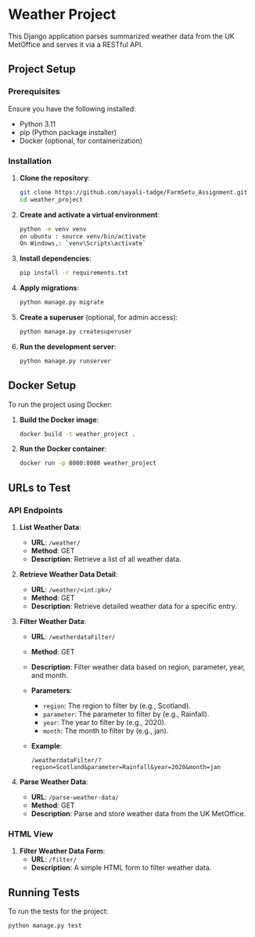 # Weather Project

This Django application parses summarized weather data from the UK MetOffice and serves it via a RESTful API.

## Project Setup

### Prerequisites

Ensure you have the following installed:
- Python 3.11
- pip (Python package installer)
- Docker (optional, for containerization)

### Installation

1. **Clone the repository**:
    ```bash
    git clone https://github.com/sayali-tadge/FarmSetu_Assignment.git
    cd weather_project
    ```

2. **Create and activate a virtual environment**:
    ```bash
    python -m venv venv
    on ubuntu : source venv/bin/activate  
    On Windows,: `venv\Scripts\activate`
    ```

3. **Install dependencies**:
    ```bash
    pip install -r requirements.txt
    ```

4. **Apply migrations**:
    ```bash
    python manage.py migrate
    ```

5. **Create a superuser** (optional, for admin access):
    ```bash
    python manage.py createsuperuser
    ```

6. **Run the development server**:
    ```bash
    python manage.py runserver
    ```

## Docker Setup

To run the project using Docker:

1. **Build the Docker image**:
    ```bash
    docker build -t weather_project .
    ```

2. **Run the Docker container**:
    ```bash
    docker run -p 8080:8080 weather_project
    ```

## URLs to Test

### API Endpoints

1. **List Weather Data**:
    - **URL**: `/weather/`
    - **Method**: GET
    - **Description**: Retrieve a list of all weather data.

2. **Retrieve Weather Data Detail**:
    - **URL**: `/weather/<int:pk>/`
    - **Method**: GET
    - **Description**: Retrieve detailed weather data for a specific entry.

3. **Filter Weather Data**:
    - **URL**: `/weatherdataFilter/`
    - **Method**: GET
    - **Description**: Filter weather data based on region, parameter, year, and month.
    - **Parameters**:
        - `region`: The region to filter by (e.g., Scotland).
        - `parameter`: The parameter to filter by (e.g., Rainfall).
        - `year`: The year to filter by (e.g., 2020).
        - `month`: The month to filter by (e.g., jan).

    - **Example**:
        ```
        /weatherdataFilter/?region=Scotland&parameter=Rainfall&year=2020&month=jan
        ```

4. **Parse Weather Data**:
    - **URL**: `/parse-weather-data/`
    - **Method**: GET
    - **Description**: Parse and store weather data from the UK MetOffice.

### HTML View

1. **Filter Weather Data Form**:
    - **URL**: `/filter/`
    - **Description**: A simple HTML form to filter weather data.

## Running Tests

To run the tests for the project:

```bash
python manage.py test
